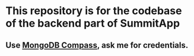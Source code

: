 # This repository is for the codebase of the backend part of SummitApp 

## Use [MongoDB Compass](https://www.mongodb.com/try/download/compass), ask me for credentials.